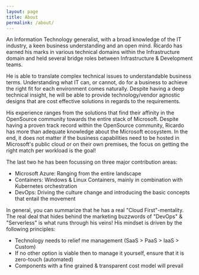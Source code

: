 ```yaml
---
layout: page
title: About
permalink: /about/
---
```


An Information Technology generalist, with a broad knowledge of the IT industry, a keen business understanding and an open mind. Ricardo has earned his marks in various technical domains within the Infrastructure domain and held several bridge roles between Infrastructure & Development teams.

He is able to translate complex technical issues to understandable business terms. Understanding what IT can, or cannot, do for a business to achieve the right fit for each environment comes naturally. Despite having a deep technical insight, he will be able to provide technology/vendor agnostic designs that are cost effective solutions in regards to the requirements.

His experience ranges from the solutions that find their affinity in the OpenSource community towards the entire stack of Microsoft. Despite having a proven track record within the OpenSource community, Ricardo has more than adequate knowledge about the Microsoft ecosystem. In the end, it does not matter if the business capabilities need to be hosted in Microsoft's public cloud or on their own premises, the focus on getting the right match per workload is the goal!

The last two he has been focussing on three major contribution areas:
- Microsoft Azure: Ranging from the entire landscape
- Containers: Windows & Linux Containers, mainly in combination with Kubernetes orchestration
- DevOps: Driving the culture change and introducing the basic concepts that entail the movement


In general, you can summarize that he has a real "Cloud First"-mentality. The real deal that hides behind the marketing buzzwords of "DevOps" & "Serverless" is what runs through his veins! His mindset is driven by the following principles:

- Technology needs to relief me management (SaaS > PaaS > IaaS > Custom)
- If no other option is viable then to manage it yourself, ensure that it is zero-touch (automated)
- Components with a fine grained & transparent cost model will prevail
